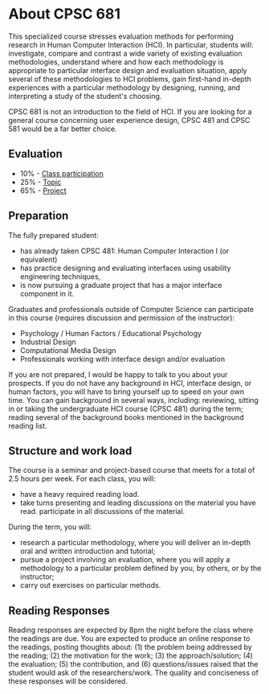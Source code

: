 # About CPSC 681

This specialized course stresses evaluation methods for performing research in Human Computer Interaction (HCI). In particular, students will:
investigate, compare and contrast a wide variety of existing evaluation methodologies, understand where and how each methodology is appropriate to particular interface design and evaluation situation, apply several of these methodologies to HCI problems, gain first-hand in-depth experiences with a particular methodology by designing, running, and interpreting a study of the student's choosing.

CPSC 681 is not an introduction to the field of HCI. If you are looking for a general course concerning user experience design, CPSC 481 and CPSC 581 would be a far better choice.

## Evaluation

* 10% - [Class participation](participation.md)
* 25% - [Topic](topic.md)
* 65% - [Project](project.md)

## Preparation

The fully prepared student:

* has already taken CPSC 481: Human Computer Interaction I (or equivalent)
* has practice designing and evaluating interfaces using usability engineering techniques,
* is now pursuing a graduate project that has a major interface component in it.

Graduates and professionals outside of Computer Science can participate in this course (requires discussion and permission of the instructor):

* Psychology / Human Factors / Educational Psychology
* Industrial Design
* Computational Media Design
* Professionals working with interface design and/or evaluation

If you are not prepared, I would be happy to talk to you about your prospects. If you do not have any background in HCI, interface design, or human factors, you will have to bring yourself up to speed on your own time. You can gain background in several ways, including: reviewing, sitting in or taking the undergraduate HCI course (CPSC 481) during the term; reading several of the background books mentioned in the background reading list.

## Structure and work load

The course is a seminar and project-based course that meets for a total of 2.5 hours per week. For each class, you will:

* have a heavy required reading load.
* take turns presenting and leading discussions on the material you have read.
participate in all discussions of the material.

During the term, you will:

* research a particular methodology, where you will deliver an in-depth oral and written introduction and tutorial;
* pursue a project involving an evaluation, where you will apply a methodology to a particular problem defined by you, by others, or by the instructor;
* carry out exercises on particular methods.

## Reading Responses

Reading responses are expected by 8pm the night before the class where the readings are due. You are expected to produce an online response to the readings, posting thoughts about: (1) the problem being addressed by the reading; (2) the motivation for the work; (3) the approach/solution; (4) the evaluation; (5) the contribution, and (6) questions/issues raised that the student would ask of the researchers/work. The quality and conciseness of these responses will be considered.

